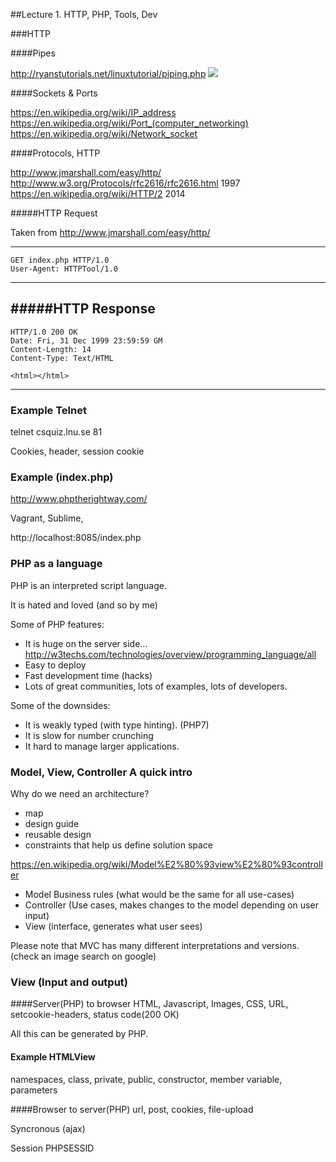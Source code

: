 ##Lecture 1. HTTP, PHP, Tools, Dev

###HTTP

####Pipes

http://ryanstutorials.net/linuxtutorial/piping.php
![](http://www.consumerwatchdog.org/sites/default/files/images/keystonepipeline.jpg)

####Sockets & Ports

https://en.wikipedia.org/wiki/IP_address
https://en.wikipedia.org/wiki/Port_(computer_networking)
https://en.wikipedia.org/wiki/Network_socket

####Protocols, HTTP

http://www.jmarshall.com/easy/http/
http://www.w3.org/Protocols/rfc2616/rfc2616.html 1997
https://en.wikipedia.org/wiki/HTTP/2 2014


#####HTTP Request

Taken from http://www.jmarshall.com/easy/http/

----------------------------------
	GET index.php HTTP/1.0
	User-Agent: HTTPTool/1.0

----------------------------------

#####HTTP Response
----------------------------------
	HTTP/1.0 200 OK
	Date: Fri, 31 Dec 1999 23:59:59 GM
	Content-Length: 14
	Content-Type: Text/HTML

	<html></html>
----------------------------------

### Example Telnet

telnet csquiz.lnu.se 81

Cookies, header, session cookie

### Example (index.php)

http://www.phptherightway.com/

Vagrant, Sublime, 


http://localhost:8085/index.php

### PHP as a language

PHP is an interpreted script language.

It is hated and loved (and so by me)


Some of PHP features:
 * It is huge on the server side... http://w3techs.com/technologies/overview/programming_language/all
 * Easy to deploy
 * Fast development time (hacks)
 * Lots of great communities, lots of examples, lots of developers.

Some of the downsides:
 * It is weakly typed (with type hinting). (PHP7)
 * It is slow for number crunching
 * It hard to manage larger applications.

### Model, View, Controller A quick intro

Why do we need an architecture?
 * map
 * design guide
 * reusable design
 * constraints that help us define solution space


https://en.wikipedia.org/wiki/Model%E2%80%93view%E2%80%93controller

 * Model Business rules (what would be the same for all use-cases)
 * Controller (Use cases, makes changes to the model depending on user input)
 * View (interface, generates what user sees)

Please note that MVC has many different interpretations and versions.
(check an image search on google)




### View (Input and output)

####Server(PHP) to browser
HTML, Javascript, Images, CSS, URL, setcookie-headers, status code(200 OK)

All this can be generated by PHP.

#### Example HTMLView

namespaces, class, private, public, constructor, member variable, parameters

####Browser to server(PHP)
url, post, cookies, file-upload

Syncronous
(ajax)





Session PHPSESSID
